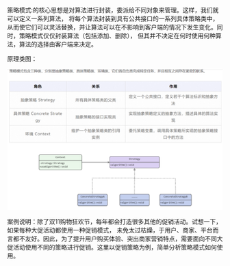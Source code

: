 策略模式:的核心思想是对算法进行封装，委派给不同对象来管理。这样，我们就可以定义一系列算法，
将每个算法封装到具有公共接口的一系列具体策略类中，从而使它们可以灵活替换，并让算法可以在不影响到客户端的情况下发生变化。同时，策略模式仅仅封装算法（包括添加、删除），
但其并不决定在何时使用何种算法，算法的选择由客户端来决定。

原理类图：

![img.png](img.png)

案例说明：除了双11购物狂欢节，每年都会打造很多其他的促销活动。试想一下，如果每种大促活动都使用一种促销模式，
未免太过枯燥，于用户、商家、平台而言都不友好。因此，为了提升用户购买体验、突出商家营销特点，需要面向不同大促活动使用不同的策略进行促销。这里以促销策略为例，简单分析策略模式如何使用。


